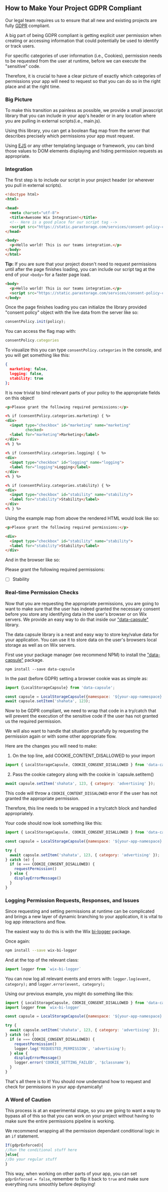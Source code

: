 ## How to Make Your Project GDPR Compliant

Our legal team requires us to ensure that all new and existing projects are fully [GDPR](https://en.wikipedia.org/wiki/General_Data_Protection_Regulation) compliant.

A big part of being GDPR compliant is getting explicit user permission when creating or accessing information that could potentially be used to identify or track users.

For specific categories of user information (i.e., Cookies), permission needs to be requested from the user at runtime, before we can execute the "sensitive" code.

Therefore, it is crucial to have a clear picture of exactly which categories of permissions your app will need to request so that you can do so in the right place and at the right time.

### Big Picture

To make this transition as painless as possible, we provide a small javascript library that you can include in your app's header or in any location where you are pulling in external scripts(i.e., main.js).

Using this library, you can get a boolean flag map from the server that describes precisely which permissions your app must request. 

Using [EJS](https://ejs.co) or any other templating language or framework, you can bind those values to DOM elements displaying and hiding permission requests as appropriate.

### Integration

The first step is to include our script in your project header (or wherever you pull in external scripts).

```html
<!doctype html>
<html>

<head>
  <meta charset="utf-8">
  <title>Awesome Wix Integration!</title>
  <!-- Here is a good place for our script tag -->
  <script src="https://static.parastorage.com/services/consent-policy-client/1.0.0/app.bundle.js"></script>
</head>

<body>  
  <p>Hello world! This is our teams integration.</p>
</body>
</html>
```

**Tip:** If you are sure that your project doesn't need to request permissions until after the page finishes loading, you can include our script tag at the end of your `<body>` for a faster page load.
  
```html
<body>  
  <p>Hello world! This is our teams integration.</p>
  <script src="https://static.parastorage.com/services/consent-policy-client/1.0.0/app.bundle.js"></script>
</body>
```

Once the page finishes loading you can initialize the library provided "consent policy" object with the live data from the server like so: 
```javascript
consentPolicy.init(policy);
```

You can access the flag map with:
```javascript
consentPolicy.categories
```

To visualize this you can type `consentPolicy.categories` in the console, and you will get something like this:
```json
{
  marketing: false, 
  logging: false, 
  stability: true
};
```

It is now trivial to bind relevant parts of your policy to the appropriate fields on this object!

```html
<p>Please grant the following required permissions:</p>

<% if (consentPolicy.categories.marketing) { %>
<div>
  <input type="checkbox" id="marketing" name="marketing"
         checked>
  <label for="marketing">Marketing</label>
</div>
<% } %>
  
<% if (consentPolicy.categories.logging) { %>
<div>
  <input type="checkbox" id="logging" name="logging">
  <label for="logging">Logging</label>
</div>
<% } %>

<% if (consentPolicy.categories.stability) { %>
<div>
  <input type="checkbox" id="stability" name="stability">
  <label for="stability">Stability</label>
</div>
<% } %>
```

Using the example map from above the rendered HTML would look like so:
```html
<p>Please grant the following required permissions:</p>

<div>
  <input type="checkbox" id="stability" name="stability">
  <label for="stability">Stability</label>
</div>
```
And in the browser like so:

Please grant the following required permissions:

- [ ]  Stability

### Real-time Permission Checks

Now that you are requesting the appropriate permissions, you are going to want to make sure that the user has indeed granted the necessary consent before you store any identifying data in the user's browser or on Wix servers. We provide an easy way to do that inside our ["data-capsule"](https://github.com/wix/data-capsule) library.

The data capsule library is a neat and easy way to store key/value data for your application. You can use it to store data on the user's browsers local storage as well as on Wix servers.

First use your package manager (we recommend NPM) to install the ["data-capsule"](https://github.com/wix/data-capsule) package. 
```shell
npm install --save data-capsule
```

In the past (before GDPR) setting a browser cookie was as simple as:
```javascript
import {LocalStorageCapsule} from 'data-capsule';

const capsule = LocalStorageCapsule({namespace: '${your-app-namespace}'});
await capsule.setItem('shahata', 123);
```

Now to be GDPR compliant, we need to wrap that code in a try/catch that will prevent the execution of the sensitive code if the user has not granted us the required permission.

We will also want to handle that situation gracefully by requesting the permission again or with some other appropriate flow.

Here are the changes you will need to make:

1. On the top line, add COOKIE_CONTENT_DISALLOWED to your import
```javascript
import { LocalStorageCapsule, COOKIE_CONSENT_DISALLOWED } from 'data-capsule';
```
2. Pass the cookie category along with the cookie in `capsule.setItem()
```javascript
await capsule.setItem('shahata', 123, { category: 'advertising' });
```
This code will throw a `COOKIE_CONTENT_DISSALOWED` error if the user has not granted the appropriate permission.

Therefore, this line needs to be wrapped in a try/catch block and handled appropriately.

Your code should now look something like this:
```javascript
import { LocalStorageCapsule, COOKIE_CONSENT_DISALLOWED } from 'data-capsule';

const capsule = LocalStorageCapsule({namespace: '${your-app-namespace}'});

try {
  await capsule.setItem('shahata', 123, { category: 'advertising' });
} catch (e) {
  if (e === COOKIE_CONSENT_DISALLOWED) {
    requestPermission()
  } else {
    displayErrorMessage()
  }
}
```

### Logging Permission Requests, Responses, and Issues
Since requesting and setting permissions at runtime can be complicated and brings a new layer of dynamic branching to your application, it is vital to log app interactions and flow.

The easiest way to do this is with the Wix [bi-logger](https://github.com/shahata/shahata.github.io/blob/master/sudoku-solver/bower_components/wix-bi-logger/README.md) package.

Once again:
```bash
npm install --save wix-bi-logger
```

And at the top of the relevant class:
```javascript
import logger from `wix-bi-logger`
```
You can now log all relevant events and errors with:
`logger.log(event, category);` and `logger.error(event, category);`

Using our previous example, you might do something like this:
```javascript
import { LocalStorageCapsule, COOKIE_CONSENT_DISALLOWED } from 'data-capsule';
import logger from `wix-bi-logger`

const capsule = LocalStorageCapsule({namespace: '${your-app-namespace}'});

try {
  await capsule.setItem('shahata', 123, { category: 'advertising' });
} catch (e) {
  if (e === COOKIE_CONSENT_DISALLOWED) {    
    requestPermission()
    logger.log('REQUESTED_PERMISSION', 'advertising');
  } else {
    displayErrorMessage()
    logger.error('COOKIE_SETTING_FAILED', '$classname');
  }
}
```

That's all there is to it! You should now understand how to request and check for permissions in your app dynamically!

### A Word of Caution
This process is at an experimental stage, so you are going to want a way to bypass all of this so that you can work on your project without having to make sure the entire permissions pipeline is working.

We recommend wrapping all the permission dependant conditional logic in an `if` statement.

```javascript
If(gdprEnforced){
//Run the conditional stuff here
}else{
//Do your regular stuff
}
```

This way, when working on other parts of your app, you can set `gdprEnforced = false`, remember to flip it back to  `true` and make sure everything runs smoothly before deploying!
